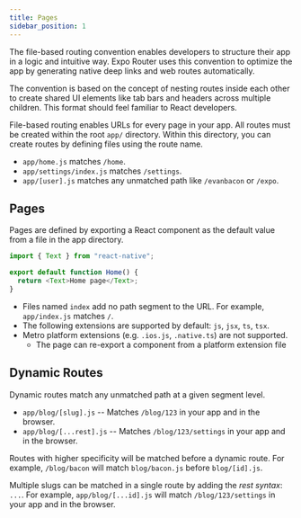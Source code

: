 ```yaml
---
title: Pages
sidebar_position: 1
---
```


The file-based routing convention enables developers to structure their app in a logic and intuitive way. Expo Router uses this convention to optimize the app by generating native deep links and web routes automatically.

The convention is based on the concept of nesting routes inside each other to create shared UI elements like tab bars and headers across multiple children. This format should feel familiar to React developers.

File-based routing enables URLs for every page in your app. All routes must be created within the root `app/` directory. Within this directory, you can create routes by defining files using the route name.

- `app/home.js` matches `/home`.
- `app/settings/index.js` matches `/settings`.
- `app/[user].js` matches any unmatched path like `/evanbacon` or `/expo`.

## Pages

Pages are defined by exporting a React component as the default value from a file in the app directory.

```js title="app/home.js"
import { Text } from "react-native";

export default function Home() {
  return <Text>Home page</Text>;
}
```

- Files named `index` add no path segment to the URL. For example, `app/index.js` matches `/`.
- The following extensions are supported by default: `js`, `jsx`, `ts`, `tsx`.
- Metro platform extensions (e.g. `.ios.js`, `.native.ts`) are not supported.
  - The page can re-export a component from a platform extension file

## Dynamic Routes

Dynamic routes match any unmatched path at a given segment level.

- `app/blog/[slug].js` -- Matches `/blog/123` in your app and in the browser.
- `app/blog/[...rest].js` -- Matches `/blog/123/settings` in your app and in the browser.

Routes with higher specificity will be matched before a dynamic route. For example, `/blog/bacon` will match `blog/bacon.js` before `blog/[id].js`.

Multiple slugs can be matched in a single route by adding the _rest syntax_: `...`. For example, `app/blog/[...id].js` will match `/blog/123/settings` in your app and in the browser.

<!-- > The _optional syntax_ `[[]]` is not currently supported. -->
